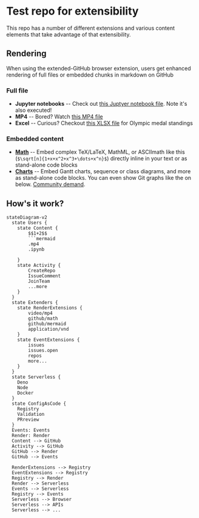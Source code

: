# Test repo for extensibility

This repo has a number of different extensions and various content elements that take advantage of that extensibility.

## Rendering
When using the extended-GitHub browser extension, users get enhanced rendering of full files or embedded chunks in markdown on GitHub 

### Full file

* **Jupyter notebooks** -- Check out [this Juptyer notebook file](Lorenz.ipynb). Note it's also executed!
* **MP4** -- Bored? Watch [this MP4 file](clearlynoticed.mp4)
* **Excel** -- Curious? Checkout [this XLSX file](olympics.xlsx) for Olympic medal standings

### Embedded content

* [**Math**](math.md) -- Embed complex TeX/LaTeX, MathML, or ASCIImath like this (`$\sqrt[n]{1+x+x^2+x^3+\dots+x^n}$`) directly inline in your text or as stand-alone code blocks
* [**Charts**](charts.md) -- Embed Gantt charts, sequence or class diagrams, and more as stand-alone code blocks. You can even show Git graphs like the on below. [Community demand](https://github.com/github/markup/issues/533).

## How's it work?

```github/mermaid
stateDiagram-v2
  state Users {
    state Content {
        $$1+2$$
        ```mermaid
        .mp4
        .ipynb

    }
    state Activity {
        CreateRepo
        IssueComment
        JoinTeam
        ...more
    }
  }
  state Extenders {
    state RenderExtensions {
        video/mp4
        github/math
        github/mermaid
        application/vnd
    }  
    state EventExtensions {
        issues
        issues.open
        repos
        more...
    }  
  }
  state Serverless {
    Deno
    Node
    Docker
  }
  state ConfigAsCode {
    Registry
    Validation
    PRreview
  }
  Events: Events
  Render: Render
  Content --> GitHub
  Activity --> GitHub
  GitHub --> Render
  GitHub --> Events

  RenderExtensions --> Registry
  EventExtensions --> Registry
  Registry --> Render
  Render --> Serverless
  Events --> Serverless
  Registry --> Events
  Serverless --> Browser
  Serverless --> APIs
  Serverless --> ...
```

